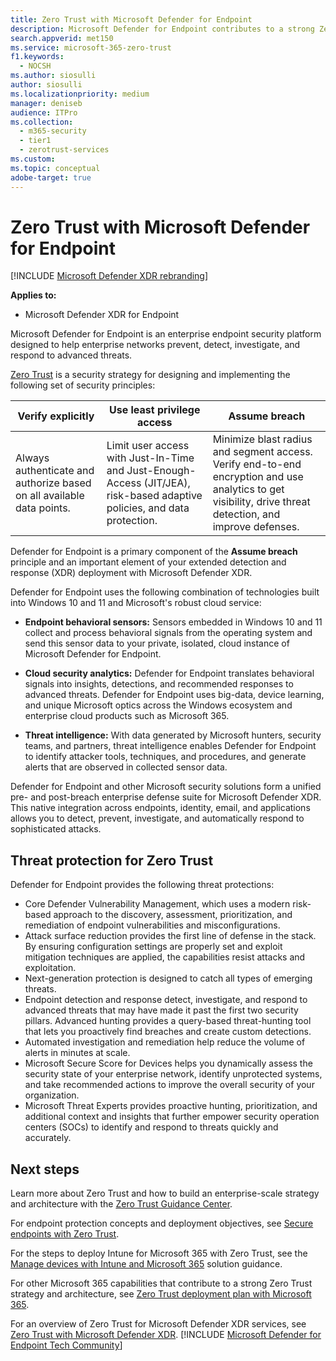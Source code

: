 ```yaml
---
title: Zero Trust with Microsoft Defender for Endpoint
description: Microsoft Defender for Endpoint contributes to a strong Zero Trust strategy and architecture.
search.appverid: met150
ms.service: microsoft-365-zero-trust
f1.keywords:
  - NOCSH
ms.author: siosulli
author: siosulli
ms.localizationpriority: medium
manager: deniseb
audience: ITPro
ms.collection:
  - m365-security
  - tier1
  - zerotrust-services
ms.custom: 
ms.topic: conceptual
adobe-target: true
---
```


# Zero Trust with Microsoft Defender for Endpoint

[!INCLUDE [Microsoft Defender XDR rebranding](../includes/microsoft-defender.md)]

**Applies to:**

- Microsoft Defender XDR for Endpoint

Microsoft Defender for Endpoint is an enterprise endpoint security platform designed to help enterprise networks prevent, detect, investigate, and respond to advanced threats.

[Zero Trust](/security/zero-trust/zero-trust-overview) is a security strategy for designing and implementing the following set of security principles:

| Verify explicitly  | Use least privilege access | Assume breach |
|---------|---------|---------|
| Always authenticate and authorize based on all available data points. | Limit user access with Just-In-Time and Just-Enough-Access (JIT/JEA), risk-based adaptive policies, and data protection. | Minimize blast radius and segment access. Verify end-to-end encryption and use analytics to get visibility, drive threat detection, and improve defenses. |

Defender for Endpoint is a primary component of the **Assume breach** principle and an important element of your extended detection and response (XDR) deployment with Microsoft Defender XDR.

Defender for Endpoint uses the following combination of technologies built into Windows 10 and 11 and Microsoft's robust cloud service:

- **Endpoint behavioral sensors:** Sensors embedded in Windows 10 and 11 collect and process behavioral signals from the operating system and send this sensor data to your private, isolated, cloud instance of Microsoft Defender for Endpoint.

- **Cloud security analytics:** Defender for Endpoint translates behavioral signals into insights, detections, and recommended responses to advanced threats. Defender for Endpoint uses big-data, device learning, and unique Microsoft optics across the Windows ecosystem and enterprise cloud products such as Microsoft 365.

- **Threat intelligence:** With data generated by Microsoft hunters, security teams, and partners, threat intelligence enables Defender for Endpoint to identify attacker tools, techniques, and procedures, and generate alerts that are observed in collected sensor data.

Defender for Endpoint and other Microsoft security solutions form a unified pre- and post-breach enterprise defense suite for Microsoft Defender XDR. This native integration across endpoints, identity, email, and applications allows you to detect, prevent, investigate, and automatically respond to sophisticated attacks.

## Threat protection for Zero Trust

Defender for Endpoint provides the following threat protections:

- Core Defender Vulnerability Management, which uses a modern risk-based approach to the discovery, assessment, prioritization, and remediation of endpoint vulnerabilities and misconfigurations.
- Attack surface reduction provides the first line of defense in the stack. By ensuring configuration settings are properly set and exploit mitigation techniques are applied, the capabilities resist attacks and exploitation.
- Next-generation protection is designed to catch all types of emerging threats.
- Endpoint detection and response detect, investigate, and respond to advanced threats that may have made it past the first two security pillars. Advanced hunting provides a query-based threat-hunting tool that lets you proactively find breaches and create custom detections.
- Automated investigation and remediation help reduce the volume of alerts in minutes at scale.
- Microsoft Secure Score for Devices helps you dynamically assess the security state of your enterprise network, identify unprotected systems, and take recommended actions to improve the overall security of your organization.
- Microsoft Threat Experts provides proactive hunting, prioritization, and additional context and insights that further empower security operation centers (SOCs) to identify and respond to threats quickly and accurately.

## Next steps

Learn more about Zero Trust and how to build an enterprise-scale strategy and architecture with the [Zero Trust Guidance Center](/security/zero-trust).

For endpoint protection concepts and deployment objectives, see [Secure endpoints with Zero Trust](/security/zero-trust/deploy/endpoints).

For the steps to deploy Intune for Microsoft 365 with Zero Trust, see the [Manage devices with Intune and Microsoft 365](../../solutions/manage-devices-with-intune-overview.md) solution guidance.

For other Microsoft 365 capabilities that contribute to a strong Zero Trust strategy and architecture, see [Zero Trust deployment plan with Microsoft 365](../microsoft-365-zero-trust.md).

For an overview of Zero Trust for Microsoft Defender XDR services, see [Zero Trust with Microsoft Defender XDR](../defender/zero-trust-with-microsoft-365-defender.md).
[!INCLUDE [Microsoft Defender for Endpoint Tech Community](../../includes/defender-mde-techcommunity.md)]

